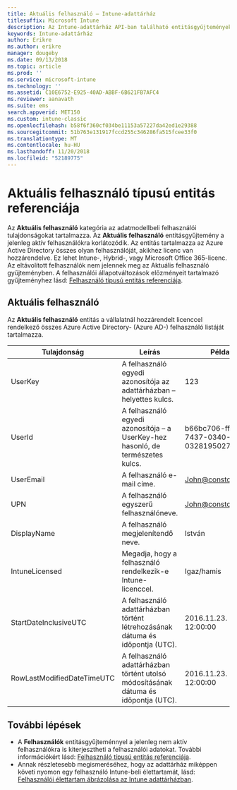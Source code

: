 ```yaml
---
title: Aktuális felhasználó – Intune-adattárház
titlesuffix: Microsoft Intune
description: Az Intune-adattárház API-ban található entitásgyűjtemények felhasználó kategóriájára vonatkozó referencia-témakör.
keywords: Intune-adattárház
author: Erikre
ms.author: erikre
manager: dougeby
ms.date: 09/13/2018
ms.topic: article
ms.prod: ''
ms.service: microsoft-intune
ms.technology: ''
ms.assetid: C10E6752-E925-40AD-ABBF-6B621FB7AFC4
ms.reviewer: aanavath
ms.suite: ems
search.appverid: MET150
ms.custom: intune-classic
ms.openlocfilehash: b58f6f360cf034be11153a57227da42ed1e29388
ms.sourcegitcommit: 51b763e131917fccd255c346286fa515fcee33f0
ms.translationtype: MT
ms.contentlocale: hu-HU
ms.lasthandoff: 11/20/2018
ms.locfileid: "52189775"
---
```

# <a name="reference-for-current-user-entity"></a>Aktuális felhasználó típusú entitás referenciája

Az **Aktuális felhasználó** kategória az adatmodellbeli felhasználói tulajdonságokat tartalmazza. Az **Aktuális felhasználó** entitásgyűjtemény a jelenleg aktív felhasználókra korlátozódik. Az entitás tartalmazza az Azure Active Directory összes olyan felhasználóját, akikhez licenc van hozzárendelve. Ez lehet Intune-, Hybrid-, vagy Microsoft Office 365-licenc. Az eltávolított felhasználók nem jelennek meg az Aktuális felhasználó gyűjteményben. A felhasználói állapotváltozások előzményeit tartalmazó gyűjteményhez lásd: [Felhasználó típusú entitás referenciája](reports-ref-user.md).


## <a name="current-user"></a>Aktuális felhasználó

Az **Aktuális felhasználó** entitás a vállalatnál hozzárendelt licenccel rendelkező összes Azure Active Directory- (Azure AD-) felhasználó listáját tartalmazza.

| Tulajdonság  | Leírás | Példa |
|---------|------------|--------|
| UserKey |A felhasználó egyedi azonosítója az adattárházban – helyettes kulcs. |123 |
| UserId |A felhasználó egyedi azonosítója – a UserKey-hez hasonló, de természetes kulcs. |b66bc706-ffff-7437-0340-032819502773 |
| UserEmail |A felhasználó e-mail címe. |John@constoso.com |
| UPN | A felhasználó egyszerű felhasználóneve. | John@constoso.com |
| DisplayName |A felhasználó megjelenítendő neve. |István |
| IntuneLicensed |Megadja, hogy a felhasználó rendelkezik-e Intune-licenccel. |Igaz/hamis |
| StartDateInclusiveUTC |A felhasználó adattárházban történt létrehozásának dátuma és időpontja (UTC). |2016.11.23. 12:00:00 |
| RowLastModifiedDateTimeUTC |A felhasználó adattárházban történt utolsó módosításának dátuma és időpontja (UTC). |2016.11.23. 12:00:00 |

## <a name="next-steps"></a>További lépések
 - A **Felhasználók** entitásgyűjteménnyel a jelenleg nem aktív felhasználókra is kiterjesztheti a felhasználói adatokat. További információkért lásd: [Felhasználó típusú entitás referenciája](reports-ref-user.md).
 - Annak részletesebb megismeréséhez, hogy az adattárház miképpen követi nyomon egy felhasználó Intune-beli élettartamát, lásd: [Felhasználói élettartam ábrázolása az Intune adattárházban](reports-ref-user-timeline.md).
